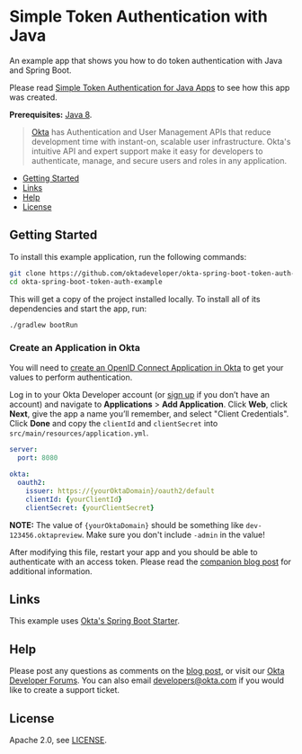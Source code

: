 # Simple Token Authentication with Java
 
An example app that shows you how to do token authentication with Java and Spring Boot.

Please read [Simple Token Authentication for Java Apps](https://developer.okta.com/blog/2018/10/16/2018-10-16-token-auth-for-java) to see how this app was created.

**Prerequisites:** [Java 8](http://www.oracle.com/technetwork/java/javase/downloads/jdk8-downloads-2133151.html).

> [Okta](https://developer.okta.com/) has Authentication and User Management APIs that reduce development time with instant-on, scalable user infrastructure. Okta's intuitive API and expert support make it easy for developers to authenticate, manage, and secure users and roles in any application.

* [Getting Started](#getting-started)
* [Links](#links)
* [Help](#help)
* [License](#license)

## Getting Started

To install this example application, run the following commands:

```bash
git clone https://github.com/oktadeveloper/okta-spring-boot-token-auth-example.git
cd okta-spring-boot-token-auth-example
```

This will get a copy of the project installed locally. To install all of its dependencies and start the app, run:
 
```bash
./gradlew bootRun
```

### Create an Application in Okta

You will need to [create an OpenID Connect Application in Okta](https://developer.okta.com/blog/2018/09/26/build-a-spring-boot-webapp#set-up-okta-for-oauth-20-single-sign-on) to get your values to perform authentication. 

Log in to your Okta Developer account (or [sign up](https://developer.okta.com/signup/) if you don’t have an account) and navigate to **Applications** > **Add Application**. Click **Web**, click **Next**, give the app a name you’ll remember, and select "Client Credentials". Click **Done** and copy the `clientId` and `clientSecret` into `src/main/resources/application.yml`. 

```yaml
server:  
  port: 8080  
                                         
okta:  
  oauth2: 
    issuer: https://{yourOktaDomain}/oauth2/default  
    clientId: {yourClientId}
    clientSecret: {yourClientSecret}
```

**NOTE:** The value of `{yourOktaDomain}` should be something like `dev-123456.oktapreview`. Make sure you don't include `-admin` in the value!

After modifying this file, restart your app and you should be able to authenticate with an access token. Please read the [companion blog post](https://developer.okta.com/blog/2018/10/16/2018-10-16-token-auth-for-java) for additional information.

## Links

This example uses [Okta's Spring Boot Starter](https://github.com/okta/okta-spring-boot).

## Help

Please post any questions as comments on the [blog post](https://developer.okta.com/blog/2018/10/16/2018-10-16-token-auth-for-java), or visit our [Okta Developer Forums](https://devforum.okta.com/). You can also email developers@okta.com if you would like to create a support ticket.

## License

Apache 2.0, see [LICENSE](LICENSE).
